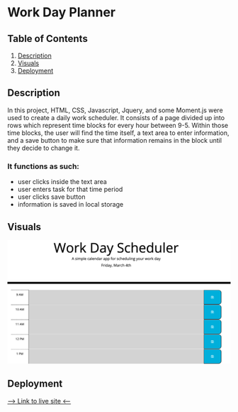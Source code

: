 # Work Day Planner

## Table of Contents

1. [Description](#description)
2. [Visuals](#visuals)
3. [Deployment](#deployment)

## Description

In this project, HTML, CSS, Javascript, Jquery, and some Moment.js were used to create a daily work scheduler. It consists of a page divided up into rows which represent time blocks for every hour between 9-5. Within those time blocks, the user will find the time itself, a text area to enter information, and a save button to make sure that information remains in the block until they decide to change it. 

### It functions as such:

- user clicks inside the text area
- user enters task for that time period
- user clicks save button
- information is saved in local storage

## Visuals

![work day planner img](imgs/dayscheduler.png)

## Deployment

[--> Link to live site <--](https://slwooten.github.io/daytime-planner/)